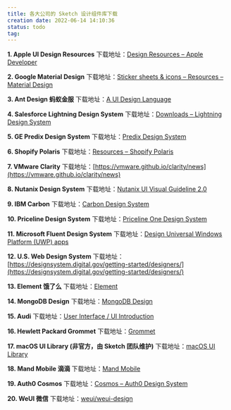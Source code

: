 ```yaml
---
title: 各大公司的 Sketch 设计组件库下载
creation date: 2022-06-14 14:10:36
status: todo
tag: 
---
```

**1. Apple UI Design Resources**
下载地址：[Design Resources – Apple Developer](https://developer.apple.com/design/resources/)

**2. Google Material Design**
下载地址：[Sticker sheets & icons – Resources – Material Design](https://material.io/tools/)

**3. Ant Design 蚂蚁金服**
下载地址：[A UI Design Language](https://ant.design/docs/spec/download)

**4. Salesforce Lightning Design System**
下载地址：[Downloads – Lightning Design System](http://www.lightningdesignsystem.com/downloads/)

**5. GE Predix Design System**
下载地址：[Predix Design System](https://www.predix-ui.com/#/about/start-designing)

**6. Shopify Polaris**
下载地址：[Resources – Shopify Polaris](https://polaris.shopify.com/resources/resources)

**7. VMware Clarity**
下载地址：[https://vmware.github.io/clarity/news](https://vmware.github.io/clarity/news)

**8. Nutanix Design System**
下载地址：[Nutanix UI Visual Guideline 2.0](http://nutanix.design/2.0/#Resources)

**9. IBM Carbon**
下载地址：[Carbon Design System](http://www.carbondesignsystem.com/)

**10. Priceline Design System**
下载地址：[Priceline One Design System](https://pricelinelabs.github.io/design-system/)

**11. Microsoft Fluent Design System**
下载地址：[Design Universal Windows Platform (UWP) apps](https://developer.microsoft.com/en-us/windows/apps/design)

**12. U.S. Web Design System**
下载地址：[https://designsystem.digital.gov/getting-started/designers/](https://designsystem.digital.gov/getting-started/designers/)

**13. Element 饿了么**
下载地址：[Element](http://element-cn.eleme.io/#/zh-CN/resource)

**14. MongoDB Design**
下载地址：[MongoDB Design](http://mongodb.design/#/ui-design-system/resources)

**15. Audi**
下载地址：[User Interface / UI Introduction](https://www.audi.com/ci/en/guides/user-interface/introduction.html)

**16. Hewlett Packard Grommet**
下载地址：[Grommet](http://grommet.io/docs/start/)

**17. macOS UI Library (非官方，由 Sketch 团队维护)**
下载地址：[macOS UI Library](https://sketchapp.com/libraries/mac)

**18. Mand Mobile 滴滴**
下载地址：[Mand Mobile](https://didi.github.io/mand-mobile/#/en-US/design/resource)

**19. Auth0 Cosmos**
下载地址：[Cosmos – Auth0 Design System](https://auth0-cosmos.now.sh/)

**20. WeUI 微信**
下载地址：[weui/weui-design](https://github.com/weui/weui-design)
